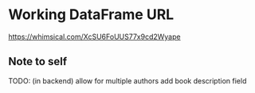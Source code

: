 # Working DataFrame URL

<https://whimsical.com/XcSU6FoUUS77x9cd2Wyape>

## Note to self

TODO: (in backend)
allow for multiple authors
add book description field
